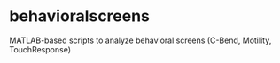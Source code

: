 # behavioralscreens
MATLAB-based scripts to analyze behavioral screens (C-Bend, Motility, TouchResponse)
